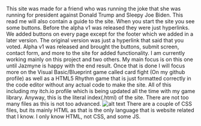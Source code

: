 This site was made for a friend who was running the joke that she was running for president against Donald Trump and Sleepy Joe Biden. This read me will also contain a guide to the site.
When you start the site you see some buttons. Before the alpha v1 was released they were just hyperlinks. We added buttons on every page except for the footer which we added in a later version.
The original version was just a hyperlink that said that you voted. Alpha v1 was released and brought the buttons, submit screen, contact form, and more to the site for added functionality.
I am currently working mainly on this project and two others. My main focus is on this one until Jazmyne is happy with the end result. 
Once that is done I will focus more on the Visual Basic/Blueprint game called card fight (On my github profile) as well as a HTML5 Rhythm game that is just formatted correctly in the code editor without any actual code to make the site. 
All of this including my itch.io profile which is being updated all the time with my game library.
Anyway, this is the literal index(.html) of the site. There are not too many files as this is not too advanced. 
![alt text](https://ibb.co/ZLH5mvH)
There are a couple of CSS files, but its mainly HTML as that is the only language that is website related that I know. I only know HTML, not CSS, and some JS.
